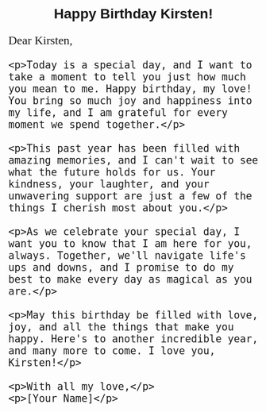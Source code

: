 <!DOCTYPE html>
<html lang="en">
<head>
  <meta charset="UTF-8">
  <meta name="viewport" content="width=device-width, initial-scale=1.0">
  <title>Happy Birthday Kirsten!</title>
  <style>
    body {
      text-align: center;
      font-family: Arial, sans-serif;
    }
    .birthday-letter {
      font-family: 'Brush Script MT', cursive;
      font-size: 24px;
      text-align: left;
      margin: 20px auto;
      max-width: 600px;
    }
  </style>
</head>
<body>
  <h1>Happy Birthday Kirsten!</h1>
  
  <div class="birthday-letter">
    <p>Dear Kirsten,</p>
    
    <p>Today is a special day, and I want to take a moment to tell you just how much you mean to me. Happy birthday, my love! You bring so much joy and happiness into my life, and I am grateful for every moment we spend together.</p>

    <p>This past year has been filled with amazing memories, and I can't wait to see what the future holds for us. Your kindness, your laughter, and your unwavering support are just a few of the things I cherish most about you.</p>
    
    <p>As we celebrate your special day, I want you to know that I am here for you, always. Together, we'll navigate life's ups and downs, and I promise to do my best to make every day as magical as you are.</p>
    
    <p>May this birthday be filled with love, joy, and all the things that make you happy. Here's to another incredible year, and many more to come. I love you, Kirsten!</p>
    
    <p>With all my love,</p>
    <p>[Your Name]</p>
  </div>
